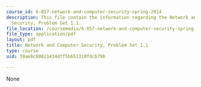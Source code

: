 ```yaml
---
course_id: 6-857-network-and-computer-security-spring-2014
description: This file contain the information regarding the Network and Computer
  Security, Problem Set 1.1.
file_location: /coursemedia/6-857-network-and-computer-security-spring-2014/39ae8c80821434dff5b651310fdcb79b_MIT6_857S14_1.1.pdf
file_type: application/pdf
layout: pdf
title: Network and Computer Security, Problem Set 1.1
type: course
uid: 39ae8c80821434dff5b651310fdcb79b

---
```

None